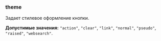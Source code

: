 ### theme

Задает стилевое оформление кнопки.

<!-- props:start -->
**Допустимые значения:** `"action"`, `"clear"`, `"link"`, `"normal"`, `"pseudo"`, `"raised"`, `"websearch"`.
<!-- props:end -->
